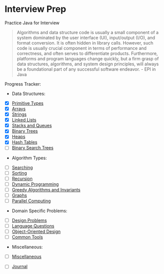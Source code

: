 # Interview Prep
Practice Java for Interview

  
> Algorithms and data structure code is usually a small component of a 
  system dominated by the user interface (UI), input/output (I/O), and format conversion.
  It is often hidden in library calls. However, such code is usually crucial component in
  terms of performance and correctness, and often serves to differentiate products. 
  Furthermore, platforms and program languages change quickly, but a firm grasp of 
  data structures, algorithms, and system design principles, will always be a foundational
  part of any successful software endeavor. 
                                                    - EPI in Java

Progress Tracker:

- Data Structures:
- [X] [Primitive Types](Data_Structures/Primitive_Types/README.md)
- [X] [Arrays](Data_Structures/Arrays/README.md)
- [X] [Strings](Data_Structures/Strings/README.md)
- [X] [Linked Lists](Data_Structures/Lists/README.md)
- [X] [Stacks and Queues](Data_Structures/Stacks_Queues/README.md)
- [X] [Binary Trees](Data_Structures/Binary_Trees/README.md)
- [X] [Heaps](Data_Structures/Heaps/README.md)
- [X] [Hash Tables](Data_Structures/Hash_Tables/README.md)
- [ ] [Binary Search Trees](Data_Structures/Binary_Search_Trees/README.md)
- Algorithm Types:
- [ ] [Searching](Algorithm_Types/Searching/README.md)
- [ ] [Sorting](Algorithm_Types/Sorting/README.md)
- [ ] [Recursion](Algorithm_Types/Recursion/README.md)
- [ ] [Dynamic Programming](Algorithm_Types/Dynamic_Programming/README.md)
- [ ] [Greedy Algorithms and Invariants](Algorithm_Types/Greedy_and_Invariants/README.md)
- [ ] [Graphs](Algorithm_Types/Graphs/README.md/)
- [ ] [Parallel Computing](Algorithm_Types/Parallel_Computing/README.md)
- Domain Specific Problems:
- [ ] [Design Problems](Domain_Specific_Problems/Design_Problems/README.md)
- [ ] [Language Questions](Domain_Specific_Problems/Language_Questions/README.md)
- [ ] [Object-Oriented Design](Domain_Specific_Problems/Object_Oriented_Design/README.md)
- [ ] [Common Tools](Domain_Specific_Problems/Common_Tools/README.md)
- Miscellaneous:
- [ ] [Miscellaneous](Miscellaneous/README.md)
- [ ] [Journal](Miscellaneous/Journal/README.md)


